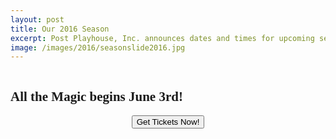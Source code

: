 ```yaml
---
layout: post
title: Our 2016 Season
excerpt: Post Playhouse, Inc. announces dates and times for upcoming season.
image: /images/2016/seasonslide2016.jpg
---
```


<img src="{{ site.baseurl }}/images/2016/seasonslide2016.jpg" alt="">
<h2 style="font-family:azo-sans-uber">All the Magic begins June 3rd!</h2>
<p>
  <form style="text-align:center" action="https://postplayhousetickets.universitytickets.com/user_pages/event_listings.asp" method="link">
    <button class="online">Get Tickets Now!</button><br>
  </form>
</p>
